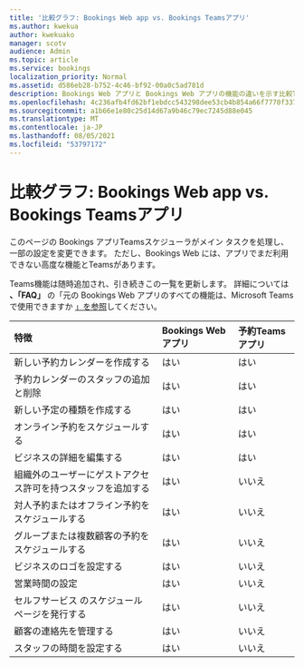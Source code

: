 ```yaml
---
title: '比較グラフ: Bookings Web app vs. Bookings Teamsアプリ'
ms.author: kwekua
author: kwekuako
manager: scotv
audience: Admin
ms.topic: article
ms.service: bookings
localization_priority: Normal
ms.assetid: d586eb28-b752-4c46-bf92-00a0c5ad781d
description: Bookings Web アプリと Bookings Web アプリの機能の違いを示す比較Teamsです。
ms.openlocfilehash: 4c236afb4fd62bf1ebdcc543298dee53cb4b854a66f7770f33724c115da70e0b
ms.sourcegitcommit: a1b66e1e80c25d14d67a9b46c79ec7245d88e045
ms.translationtype: MT
ms.contentlocale: ja-JP
ms.lasthandoff: 08/05/2021
ms.locfileid: "53797172"
---
```

# <a name="comparison-chart-bookings-web-app-vs-bookings-teams-app"></a>比較グラフ: Bookings Web app vs. Bookings Teamsアプリ

このページの Bookings アプリTeamsスケジューラがメイン タスクを処理し、一部の設定を変更できます。 ただし、Bookings Web には、アプリでまだ利用できない高度な機能とTeamsがあります。

Teams機能は随時追加され、引き続きこの一覧を更新します。 詳細については **、「FAQ」** の「元の Bookings Web アプリのすべての機能は、Microsoft Teamsで使用できますか [」を参照](bookings-faq.yml)してください。

| 特徴 | Bookings Web アプリ | 予約Teamsアプリ |
|:---|:---|:---|
| 新しい予約カレンダーを作成する | はい | はい |
| 予約カレンダーのスタッフの追加と削除 | はい | はい |
| 新しい予定の種類を作成する | はい | はい |
| オンライン予約をスケジュールする | はい | はい |
| ビジネスの詳細を編集する | はい | はい |
| 組織外のユーザーにゲストアクセス許可を持つスタッフを追加する | はい | いいえ |
| 対人予約またはオフライン予約をスケジュールする | はい | いいえ |
| グループまたは複数顧客の予約をスケジュールする | はい | いいえ |
| ビジネスのロゴを設定する | はい | いいえ |
| 営業時間の設定 | はい | いいえ |
| セルフサービス のスケジュール ページを発行する | はい | いいえ |
| 顧客の連絡先を管理する | はい | いいえ |
| スタッフの時間を設定する | はい | いいえ |
